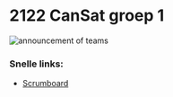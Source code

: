 # 2122 CanSat groep 1

![announcement of teams](https://img.shields.io/date/1635426000?label=announcement%20of%20teams&style=for-the-badge)

### Snelle links:
- [Scrumboard](https://github.com/emmaus-6v/6V-2122-CanSat-groep-1/projects/1)
